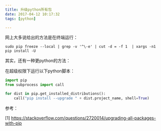 ```yaml
---
title: 升级python所有包
date: 2017-04-12 10:17:32
tags: [python]

---
```


网上大多说给出的方法是在终端运行：

```shell
sudo pip freeze --local | grep -v '^\-e' | cut -d = -f 1  | xargs -n1 pip install -U
```



其实，还有一种更python的方法：

在超级权限下运行以下python脚本：

```python
import pip
from subprocess import call

for dist in pip.get_installed_distributions():
    call("pip install --upgrade " + dist.project_name, shell=True)
```



参考：

[1] https://stackoverflow.com/questions/2720014/upgrading-all-packages-with-pip